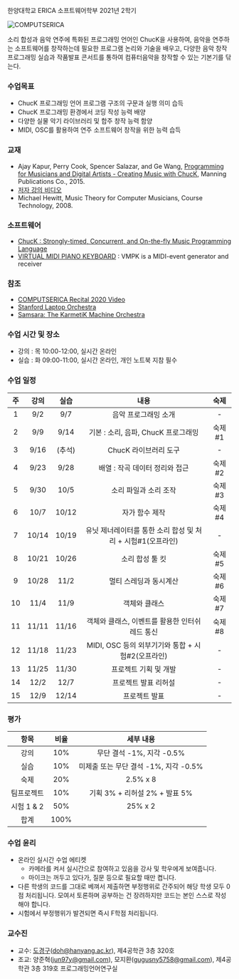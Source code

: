 한양대학교 ERICA 소프트웨어학부 2021년 2학기

![COMPUTSERICA](https://i.imgur.com/3A8uLLH.png)

소리 합성과 음악 연주에 특화된 프로그래밍 언어인 ChucK을 사용하여, 음악을 연주하는 소프트웨어를 창작하는데 필요한 프로그램 논리와 기술을 배우고, 다양한 음악 창작 프로그래밍 실습과 작품발표 콘서트를 통하여 컴퓨터음악을 창작할 수 있는 기본기를 닦는다.

### 수업목표

-	ChucK 프로그래밍 언어 프로그램 구조의 구문과 실행 의미 습득
-	ChucK 프로그래밍 환경에서 코딩 작성 능력 배양
-	다양한 실물 악기 라이브러리 및 합주 창작 능력 함양
-	MIDI, OSC를 활용하여 연주 소프트웨어 창작을 위한 능력 습득

### 교재

-	Ajay Kapur, Perry Cook, Spencer Salazar, and Ge Wang, [Programming for Musicians and Digital Artists - Creating Music with ChucK](https://www.manning.com/books/programming-for-musicians-and-digital-artists), Manning Publications Co., 2015.
-	[저자 강의 비디오](https://www.kadenze.com/courses/introduction-to-programming-for-musicians-and-digital-artists/info)
-	Michael Hewitt, Music Theory for Computer Musicians, Course Technology, 2008.

### 소프트웨어

-	[ChucK : Strongly-timed, Concurrent, and On-the-fly Music Programming Language](https://chuck.cs.princeton.edu/)
-	[VIRTUAL MIDI PIANO KEYBOARD](http://vmpk.sourceforge.net/) : VMPK is a MIDI-event generator and receiver

### 참조

-   [COMPUTSERICA Recital 2020 Video](https://youtu.be/Z_QCXaJ7Z0E)
-	[Stanford Laptop Orchestra](http://slork.stanford.edu/)
-	[Samsara: The KarmetiK Machine Orchestra](https://www.facebook.com/karmetik/videos/10153588268247091/)

### 수업 시간 및 장소

-	강의 : 목 10:00-12:00, 실시간 온라인 
-	실습 : 화 09:00-11:00, 실시간 온라인, 개인 노트북 지참 필수

### 수업 일정

| 주 | 강의 | 실습 | 내용 | 숙제 |
|:--:|:--:|:--:|:--:|:--:|
| 1  | 9/2 | 9/7 | 음악 프로그래밍 소개  | \- |
| 2  | 9/9 | 9/14 | 기본 : 소리, 음파, ChucK 프로그래밍 | 숙제#1 |
| 3  | 9/16 | (추석) | ChucK 라이브러리 도구 | \- |
| 4  | 9/23 | 9/28 | 배열 : 작곡 데이터 정리와 접근 | 숙제#2 |
| 5  | 9/30 | 10/5 | 소리 파일과 소리 조작 | 숙제#3 |
| 6  | 10/7 | 10/12 | 자가 함수 제작 | 숙제#4 |
| 7  | 10/14 | 10/19 | 유닛 제너레이터를 통한 소리 합성 및 처리 + 시험#1(오프라인) | \- |
| 8  | 10/21 | 10/26 | 소리 합성 툴 킷 | 숙제#5 |
| 9  | 10/28 | 11/2 | 멀티 스레딩과 동시계산 | 숙제#6 |
| 10 | 11/4 | 11/9 | 객체와 클래스 | 숙제#7 |
| 11 | 11/11 | 11/16 | 객체와 클래스, 이벤트를 활용한 인터쉬레드 통신 | 숙제#8 |
| 12 | 11/18 | 11/23 | MIDI, OSC 등의 외부기기와 통합 + 시험#2(오프라인) | \- |
| 13 | 11/25 | 11/30 | 프로젝트 기획 및 개발 | \- |
| 14 | 12/2 | 12/7 | 프로젝트 발표 리허설 | \- |
| 15 | 12/9 | 12/14 | 프로젝트 발표 | \- |


### 평가

| 항목 | 비율 | 세부 내용 |
|:---:|:---:|:---:|
| 강의 | 10% | 무단 결석 -1%, 지각 -0.5% |
| 실습 | 10% | 미제출 또는 무단 결석 -1%, 지각 -0.5% |
| 숙제 | 20% | 2.5% x 8 |
| 팀프로젝트 | 10% | 기획 3% + 리허설 2% + 발표 5% |
| 시험 1 & 2 | 50% | 25% x 2 |
| 합계 | 100% |  |

### 수업 윤리

- 온라인 실시간 수업 에티켓 
  - 카메라를 켜서 실시간으로 참여하고 있음을 강사 및 학우에게 보여줍니다.
  - 마이크는 꺼두고 있다가, 질문 등으로 필요할 때만 켭니다.
- 다른 학생의 코드를 그대로 베껴서 제출하면 부정행위로 간주되어 해당 학생 모두 0점 처리됩니다. 모여서 토론하며 공부하는 건 장려하지만 코드는 본인 스스로 작성해야 합니다.
- 시험에서 부정행위가 발견되면 즉시 F학점 처리됩니다.

### 교수진

- 교수: [도경구](http://doggzone.github.io/home)(doh@hanyang.ac.kr), 제4공학관 3층 320호
- 조교: 양준혁(jun97y@gmail.com), 모지환(gugusny5758@gmail.com), 제4공학관 3층 319호 프로그래밍언어연구실
